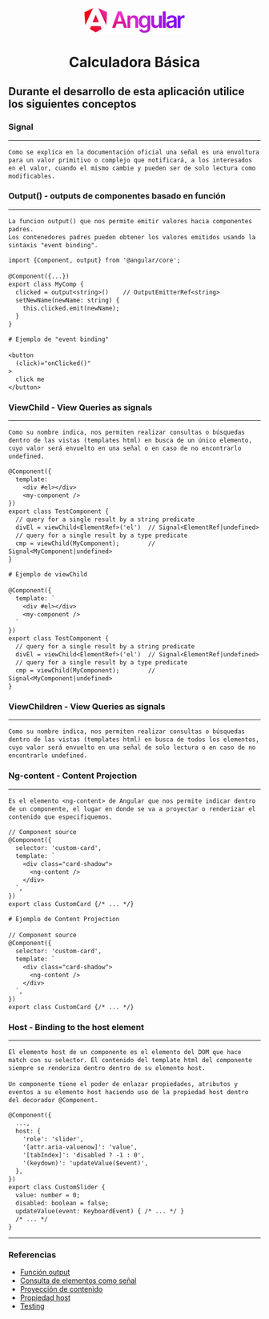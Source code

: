 <div style="text-align: center">
  <img src="./public/images/svg/angular.svg" style="max-width: 200px;" />
  <h1>Calculadora Básica</h1>
</div>

## Durante el desarrollo de esta aplicación utilice los siguientes conceptos

### Signal
---
	Como se explica en la documentación oficial una señal es una envoltura para un valor primitivo o complejo que notificará, a los interesados en el valor, cuando el mismo cambie y pueden ser de solo lectura como modificables.

### Output() - outputs de componentes basado en función
---
	La funcion output() que nos permite emitir valores hacia componentes padres. 
	Los contenedores padres pueden obtener los valores emitidos usando la sintaxis "event binding".

```
import {Component, output} from '@angular/core';

@Component({...})
export class MyComp {
  clicked = output<string>()    // OutputEmitterRef<string>
  setNewName(newName: string) {
    this.clicked.emit(newName);
  }
}
```

```
# Ejemplo de "event binding"

<button
  (click)="onClicked()"
>
  click me
</button>
```

### ViewChild - View Queries as signals
---
	Como su nombre indica, nos permiten realizar consultas o búsquedas dentro de las vistas (templates html) en busca de un único elemento, cuyo valor será envuelto en una señal o en caso de no encontrarlo undefined.

```
@Component({
  template:
	<div #el></div>
    <my-component />
})
export class TestComponent {
  // query for a single result by a string predicate  
  divEl = viewChild<ElementRef>('el')  // Signal<ElementRef|undefined>
  // query for a single result by a type predicate
  cmp = viewChild(MyComponent);        // Signal<MyComponent|undefined>
}
```

```
# Ejemplo de viewChild

@Component({
  template: `
    <div #el></div>
    <my-component />
  `
})
export class TestComponent {
  // query for a single result by a string predicate  
  divEl = viewChild<ElementRef>('el')  // Signal<ElementRef|undefined>
  // query for a single result by a type predicate
  cmp = viewChild(MyComponent);        // Signal<MyComponent|undefined>
}
```

### ViewChildren - View Queries as signals
---
	Como su nombre indica, nos permiten realizar consultas o búsquedas dentro de las vistas (templates html) en busca de todos los elementos, cuyo valor será envuelto en una señal de solo lectura o en caso de no encontrarlo undefined.
### Ng-content - Content Projection 
---
	Es el elemento <ng-content> de Angular que nos permite indicar dentro de un componente, el lugar en donde se va a proyectar o renderizar el contenido que especifiquemos.

```
// Component source
@Component({
  selector: 'custom-card',
  template: `
    <div class="card-shadow">
      <ng-content />
    </div>
  `,
})
export class CustomCard {/* ... */}
```

```
# Ejemplo de Content Projection

// Component source
@Component({
  selector: 'custom-card',
  template: `
    <div class="card-shadow">
      <ng-content />
    </div>
  `,
})
export class CustomCard {/* ... */}
```

### Host - Binding to the host element
---
	El elemento host de un componente es el elemento del DOM que hace match con su selector. El contenido del template html del componente siempre se renderiza dentro dentro de su elemento host.

	Un componente tiene el poder de enlazar propiedades, atributos y eventos a su elemento host haciendo uso de la propiedad host dentro del decorador @Component.

```
@Component({
  ...,
  host: {
    'role': 'slider',
    '[attr.aria-valuenow]': 'value',
    '[tabIndex]': 'disabled ? -1 : 0',
    '(keydown)': 'updateValue($event)',
  },
})
export class CustomSlider {
  value: number = 0;
  disabled: boolean = false;
  updateValue(event: KeyboardEvent) { /* ... */ }
  /* ... */
}
```

---
### Referencias
- [Función output](https://angular.dev/guide/components/output-fn)
- [Consulta de elementos como señal](https://angular.dev/guide/signals/queries#viewchild)
- [Proyección de contenido](https://angular.dev/guide/components/content-projection)
- [Propiedad host](https://angular.dev/guide/components/host-elements#the-hostbinding-and-hostlistener-decorators)
- [Testing](https://angular.dev/guide/testing)
